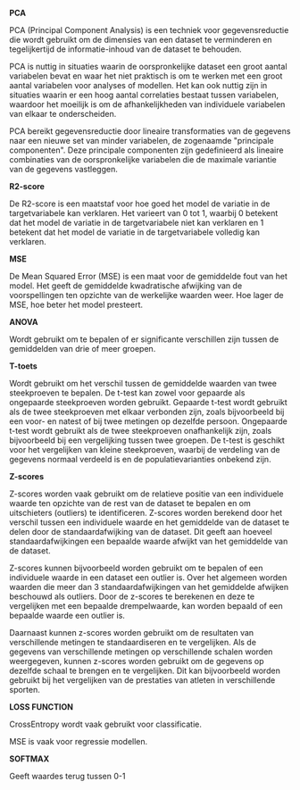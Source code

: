 **PCA**

PCA (Principal Component Analysis) is een techniek voor gegevensreductie die wordt gebruikt om de dimensies van een dataset te verminderen en tegelijkertijd de informatie-inhoud van de dataset te behouden.

PCA is nuttig in situaties waarin de oorspronkelijke dataset een groot aantal variabelen bevat en waar het niet praktisch is om te werken met een groot aantal variabelen voor analyses of modellen. Het kan ook nuttig zijn in situaties waarin er een hoog aantal correlaties bestaat tussen variabelen, waardoor het moeilijk is om de afhankelijkheden van individuele variabelen van elkaar te onderscheiden.

PCA bereikt gegevensreductie door lineaire transformaties van de gegevens naar een nieuwe set van minder variabelen, de zogenaamde "principale componenten". Deze principale componenten zijn gedefinieerd als lineaire combinaties van de oorspronkelijke variabelen die de maximale variantie van de gegevens vastleggen.

**R2-score**

De R2-score is een maatstaf voor hoe goed het model de variatie in de targetvariabele kan verklaren. Het varieert van 0 tot 1, waarbij 0 betekent dat het model de variatie in de targetvariabele niet kan verklaren en 1 betekent dat het model de variatie in de targetvariabele volledig kan verklaren.

**MSE**

De Mean Squared Error (MSE) is een maat voor de gemiddelde fout van het model. Het geeft de gemiddelde kwadratische afwijking van de voorspellingen ten opzichte van de werkelijke waarden weer. Hoe lager de MSE, hoe beter het model presteert.

**ANOVA**

 Wordt gebruikt om te bepalen of er significante verschillen zijn tussen de gemiddelden van drie of meer groepen.

**T-toets**

 Wordt gebruikt om het verschil tussen de gemiddelde waarden van twee steekproeven te bepalen. De t-test kan zowel voor gepaarde als ongepaarde steekproeven worden gebruikt. Gepaarde t-test wordt gebruikt als de twee steekproeven met elkaar verbonden zijn, zoals bijvoorbeeld bij een voor- en natest of bij twee metingen op dezelfde persoon. Ongepaarde t-test wordt gebruikt als de twee steekproeven onafhankelijk zijn, zoals bijvoorbeeld bij een vergelijking tussen twee groepen. De t-test is geschikt voor het vergelijken van kleine steekproeven, waarbij de verdeling van de gegevens normaal verdeeld is en de populatievarianties onbekend zijn.

**Z-scores**


Z-scores worden vaak gebruikt om de relatieve positie van een individuele waarde ten opzichte van de rest van de dataset te bepalen en om uitschieters (outliers) te identificeren. Z-scores worden berekend door het verschil tussen een individuele waarde en het gemiddelde van de dataset te delen door de standaardafwijking van de dataset. Dit geeft aan hoeveel standaardafwijkingen een bepaalde waarde afwijkt van het gemiddelde van de dataset.

Z-scores kunnen bijvoorbeeld worden gebruikt om te bepalen of een individuele waarde in een dataset een outlier is. Over het algemeen worden waarden die meer dan 3 standaardafwijkingen van het gemiddelde afwijken beschouwd als outliers. Door de z-scores te berekenen en deze te vergelijken met een bepaalde drempelwaarde, kan worden bepaald of een bepaalde waarde een outlier is.

Daarnaast kunnen z-scores worden gebruikt om de resultaten van verschillende metingen te standaardiseren en te vergelijken. Als de gegevens van verschillende metingen op verschillende schalen worden weergegeven, kunnen z-scores worden gebruikt om de gegevens op dezelfde schaal te brengen en te vergelijken. Dit kan bijvoorbeeld worden gebruikt bij het vergelijken van de prestaties van atleten in verschillende sporten.


**LOSS FUNCTION**

CrossEntropy wordt vaak gebruikt voor classificatie.

MSE is vaak voor regressie modellen.

**SOFTMAX**

Geeft waardes terug tussen 0-1

